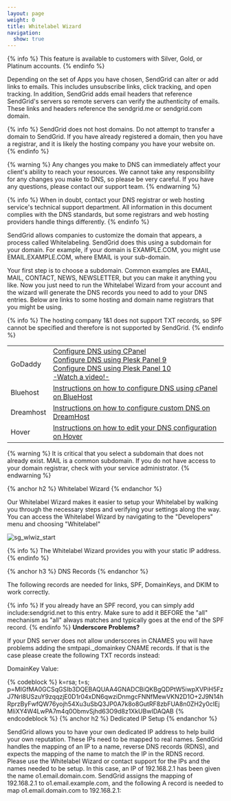 ```yaml
---
layout: page
weight: 0
title: Whitelabel Wizard
navigation:
  show: true
---
```


{% info %} This feature is available to customers with Silver, Gold, or Platinum accounts. {% endinfo %}


Depending on the set of Apps you have chosen, SendGrid can alter or add links to emails. This includes unsubscribe links, click tracking, and open tracking. In addition, SendGrid adds email headers that reference SendGrid's servers so remote servers can verify the authenticity of emails. These links and headers reference the sendgrid.me or sendgrid.com domain.


{% info %} SendGrid does not host domains. Do not attempt to transfer a domain to SendGrid. If you have already registered a domain, then you have a registrar, and it is likely the hosting company you have your website on. {% endinfo %}
 
{% warning %} Any changes you make to DNS can immediately affect your client's ability to reach your resources. We cannot take any responsibility for any changes you make to DNS, so please be very careful. If you have any questions, please contact our support team. {% endwarning %}
 
{% info %} When in doubt, contact your DNS registrar or web hosting service's technical support department. All information in this document complies with the DNS standards, but some registrars and web hosting providers handle things differently. {% endinfo %}


SendGrid allows companies to customize the domain that appears, a process called Whitelabeling. SendGrid does this using a subdomain for your domain. For example, if your domain is EXAMPLE.COM, you might use EMAIL.EXAMPLE.COM, where EMAIL is your sub-domain.

Your first step is to choose a subdomain. Common examples are EMAIL, MAIL, CONTACT, NEWS, NEWSLETTER, but you can make it anything you like. Now you just need to run the Whitelabel Wizard from your account and the wizard will generate the DNS records you need to add to your DNS entries. Below are links to some hosting and domain name registrars that you might be using.


{% info %} The hosting company 1&1 does not support TXT records, so SPF cannot be specified and therefore is not supported by SendGrid. {% endinfo %}


<table class="table table-bordered table-striped">
   <tbody>
      <tr>
         <td>GoDaddy</td>
         <td>
            <a href="http://support.godaddy.com/help/4597/setup-dns-using-cpanel">Configure DNS using CPanel</a>
            <br/>
            <a href="http://support.godaddy.com/help/198/setting-up-dns-with-your-parallels-plesk-panel-9-server-and-domain-with-us">Configure DNS using Plesk Panel 9</a>
            <br/>
            <a href="http://support.godaddy.com/help/6891/setting-up-dns-with-your-parallels-plesk-panel-10-server-and-domain-with-us">Configure DNS using Plesk Panel 10</a>
            <br/>
            <a href="http://screencast.com/t/tip4j5ce6b">-Watch a video!-</a>
         </td>
      </tr>
      <tr>
         <td>Bluehost</td>
         <td>
            <a href="https://my.bluehost.com/cgi/help/559">Instructions on how to configure DNS using cPanel on BlueHost</a>
         </td>
      </tr>
      <tr>
         <td>Dreamhost</td>
         <td>
            <a href="http://wiki.dreamhost.com/Custom_DNS">Instructions on how to configure custom DNS on DreamHost</a>
         </td>
      </tr>
      <tr>
         <td>Hover</td>
         <td>
            <a href="https://www.hover.com/help/edit-dns-records-cname-mx-txt-and-srv">Instructions on how to edit your DNS configuration on Hover</a>
         </td>
      </tr>
   </tbody>
</table>



{% warning %} It is critical that you select a subdomain that does not already exist. MAIL is a common subdomain. If you do not have access to your domain registrar, check with your service administrator. {% endwarning %}
 
{% anchor h2 %} Whitelabel Wizard {% endanchor %}


Our Whitelabel Wizard makes it easier to setup your Whitelabel by walking you through the necessary steps and verifying your settings along the way. You can access the Whitelabel Wizard by navigating to the "Developers" menu and choosing "Whitelabel"

![]({{root_url}}/images/whitelabel_1.png "sg_wlwiz_start")


{% info %} The Whitelabel Wizard provides you with your static IP address. {% endinfo %}
 
{% anchor h3 %} DNS Records {% endanchor %}


The following records are needed for links, SPF, DomainKeys, and DKIM to work correctly.



{% info %} If you already have an SPF record, you can simply add include:sendgrid.net to this entry. Make sure to add it BEFORE the "all" mechanism as "all" always matches and typically goes at the end of the SPF record. {% endinfo %}
 **Underscore Problems?**

If your DNS server does not allow underscores in CNAMES you will have problems adding the smtpapi.\_domainkey CNAME records. If that is the case please create the following TXT records instead:


DomainKey Value:

{% codeblock %} k=rsa; t=s; p=MIGfMA0GCSqGSIb3DQEBAQUAA4GNADCBiQKBgQDPtW5iwpXVPiH5FzJ7Nrl8USzuY9zqqzjE0D1r04xDN6qwziDnmgcFNNfMewVKN2D1O+2J9N14hRprzByFwfQW76yojh54Xu3uSbQ3JP0A7k8o8GutRF8zbFUA8n0ZH2y0cIEjMliXY4W4LwPA7m4q0ObmvSjhd63O9d8z1XkUBwIDAQAB {% endcodeblock %} 
{% anchor h2 %} Dedicated IP Setup {% endanchor %}


SendGrid allows you to have your own dedicated IP address to help build your own reputation. These IPs need to be mapped to real names. SendGrid handles the mapping of an IP to a name, reverse DNS records (RDNS), and expects the mapping of the name to match the IP in the RDNS record. Please use the Whitelabel Wizard or contact support for the IPs and the names needed to be setup. In this case, an IP of 192.168.2.1 has been given the name o1.email.domain.com. SendGrid assigns the mapping of 192.168.2.1 to o1.email.example.com, and the following A record is needed to map o1.email.domain.com to 192.168.2.1:



